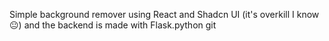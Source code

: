 Simple background remover using React and Shadcn UI (it's overkill I know 😐) and the backend is made with Flask.python git